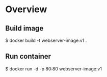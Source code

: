 # Overview


## Build image

$ docker build -t webserver-image:v1 .

## Run container

$ docker run -d -p 80:80 webserver-image:v1

